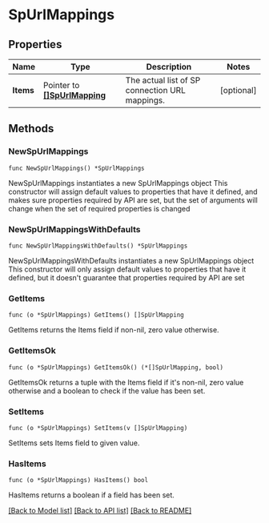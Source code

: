 # SpUrlMappings

## Properties

Name | Type | Description | Notes
------------ | ------------- | ------------- | -------------
**Items** | Pointer to [**[]SpUrlMapping**](SpUrlMapping.md) | The actual list of SP connection URL mappings. | [optional] 

## Methods

### NewSpUrlMappings

`func NewSpUrlMappings() *SpUrlMappings`

NewSpUrlMappings instantiates a new SpUrlMappings object
This constructor will assign default values to properties that have it defined,
and makes sure properties required by API are set, but the set of arguments
will change when the set of required properties is changed

### NewSpUrlMappingsWithDefaults

`func NewSpUrlMappingsWithDefaults() *SpUrlMappings`

NewSpUrlMappingsWithDefaults instantiates a new SpUrlMappings object
This constructor will only assign default values to properties that have it defined,
but it doesn't guarantee that properties required by API are set

### GetItems

`func (o *SpUrlMappings) GetItems() []SpUrlMapping`

GetItems returns the Items field if non-nil, zero value otherwise.

### GetItemsOk

`func (o *SpUrlMappings) GetItemsOk() (*[]SpUrlMapping, bool)`

GetItemsOk returns a tuple with the Items field if it's non-nil, zero value otherwise
and a boolean to check if the value has been set.

### SetItems

`func (o *SpUrlMappings) SetItems(v []SpUrlMapping)`

SetItems sets Items field to given value.

### HasItems

`func (o *SpUrlMappings) HasItems() bool`

HasItems returns a boolean if a field has been set.


[[Back to Model list]](../README.md#documentation-for-models) [[Back to API list]](../README.md#documentation-for-api-endpoints) [[Back to README]](../README.md)


